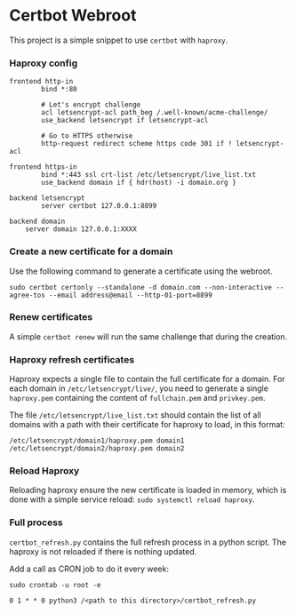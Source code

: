 # Certbot Webroot

This project is a simple snippet to use ```certbot``` with ```haproxy```.

### Haproxy config

```
frontend http-in
        bind *:80

        # Let's encrypt challenge
        acl letsencrypt-acl path_beg /.well-known/acme-challenge/
        use_backend letsencrypt if letsencrypt-acl

        # Go to HTTPS otherwise
        http-request redirect scheme https code 301 if ! letsencrypt-acl

frontend https-in
        bind *:443 ssl crt-list /etc/letsencrypt/live_list.txt
        use_backend domain if { hdr(host) -i domain.org }

backend letsencrypt
        server certbot 127.0.0.1:8899

backend domain
	server domain 127.0.0.1:XXXX
```

### Create a new certificate for a domain

Use the following command to generate a certificate using the webroot.

```sudo certbot certonly --standalone -d domain.com --non-interactive --agree-tos --email address@email --http-01-port=8899```

### Renew certificates

A simple ``certbot renew`` will run the same challenge that during the creation.
 
### Haproxy refresh certificates

Haproxy expects a single file to contain the full certificate for a domain. For each domain in ``/etc/letsencrypt/live/``, you need to generate a single ``haproxy.pem`` containing the content of ``fullchain.pem`` and ``privkey.pem``.  

The file ``/etc/letsencrypt/live_list.txt`` should contain the list of all domains with a path with their certificate for haproxy to load, in this format:
```
/etc/letsencrypt/domain1/haproxy.pem domain1
/etc/letsencrypt/domain2/haproxy.pem domain2
```

### Reload Haproxy

Reloading haproxy ensure the new certificate is loaded in memory, which is done with a simple service reload: ``sudo systemctl reload haproxy``.

### Full process

``certbot_refresh.py`` contains the full refresh process in a python script. The haproxy is not reloaded if there is nothing updated.

Add a call as CRON job to do it every week:

``sudo crontab -u root -e``

``0 1 * * 0 python3 /<path to this directory>/certbot_refresh.py``
